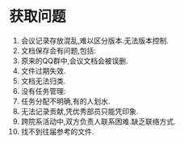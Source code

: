 # 获取问题

1. 会议记录存放混乱,难以区分版本.无法版本控制.
2. 文档保存会有问题,包括:
3. 原来的QQ群中,会议文档会被误删.
4. 文件过期失效.
5. 文档无法归类.
6. 没有任务管理:
7. 任务分配不明确,有的人划水.
8. 无法记录贡献,凭优秀部员只能凭印象.
9. 跨院系活动中,双方负责人联系困难.缺乏联络方式.
10. 找不到往届参考的文件.

